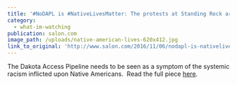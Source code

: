 ```yaml
---
title: '#NoDAPL is #NativeLivesMatter: The protests at Standing Rock are not only about environmentalism, they’re about racism'
category:
  - what-im-watching
publication: salon.com
image_path: /uploads/native-american-lives-620x412.jpg
link_to_original: 'http://www.salon.com/2016/11/06/nodapl-is-nativelivesmatter-the-protests-at-standing-rock-are-not-about-environmentalism-theyre-about-racism/'
---
```



The Dakota Access Pipeline needs to be seen as a symptom of the systemic racism inflicted upon Native Americans.  Read the full piece [here](http://www.salon.com/2016/11/06/nodapl-is-nativelivesmatter-the-protests-at-standing-rock-are-not-about-environmentalism-theyre-about-racism/).